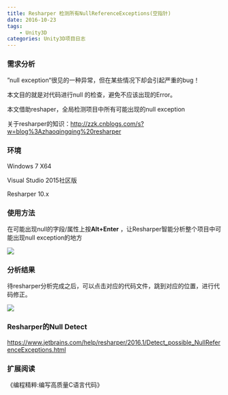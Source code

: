 ```yaml
---
title: Resharper 检测所有NullReferenceExceptions(空指针)
date: 2016-10-23
tags:
    - Unity3D
categories: Unity3D项目日志
---
```

### 需求分析

”null exception“很见的一种异常，但在某些情况下却会引起严重的bug！

本文目的就是对代码进行null 的检查，避免不应该出现的Error。

本文借助reshaper，全局检测项目中所有可能出现的null exception

关于resharper的知识：http://zzk.cnblogs.com/s?w=blog%3Azhaoqingqing%20resharper

<!-- more -->

### 环境

Windows 7 X64

Visual Studio 2015社区版

Resharper 10.x



### 使用方法

在可能出现null的字段/属性上按**Alt+Enter** ，让Resharper智能分析整个项目中可能出现null exception的地方

![](http://images2015.cnblogs.com/blog/363476/201610/363476-20161017111044607-575199101.png)





### 分析结果

待resharper分析完成之后，可以点击对应的代码文件，跳到对应的位置，进行代码修正。

![](http://images2015.cnblogs.com/blog/363476/201610/363476-20161017111025810-1767474978.png)

### Resharper的Null Detect

https://www.jetbrains.com/help/resharper/2016.1/Detect_possible_NullReferenceExceptions.html



### 扩展阅读

《编程精粹:编写高质量C语言代码》
